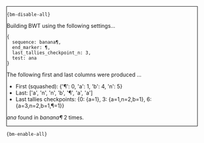 <div style="border:1px solid black;">

`{bm-disable-all}`

Building BWT using the following settings...

```
{
  sequence: banana¶,
  end_marker: ¶,
  last_tallies_checkpoint_n: 3,
  test: ana
}

```


The following first and last columns were produced ...

 * First (squashed): {'¶': 0, 'a': 1, 'b': 4, 'n': 5}
 * Last: ['a', 'n', 'n', 'b', '¶', 'a', 'a']
 * Last tallies checkpoints: {0: {a=1}, 3: {a=1,n=2,b=1}, 6: {a=3,n=2,b=1,¶=1}}


*ana* found in *banana¶* 2 times.
</div>

`{bm-enable-all}`

